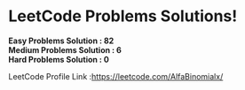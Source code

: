 # LeetCode Problems Solutions!

__Easy Problems Solution : 82__  
__Medium Problems Solution : 6__    
__Hard Problems Solution : 0__  

  LeetCode Profile Link :https://leetcode.com/AlfaBinomialx/
